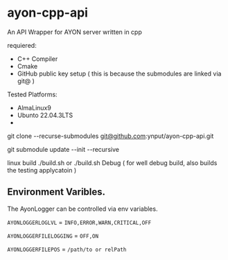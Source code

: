 # ayon-cpp-api

An API Wrapper for AYON server written in cpp

requiered:

- C++ Compiler
- Cmake
- GitHub public key setup ( this is because the submodules are linked via git@ )

Tested Platforms:

- AlmaLinux9
- Ubunto 22.04.3LTS
-

git clone --recurse-submodules git@github.com:ynput/ayon-cpp-api.git

git submodule update --init --recursive

linux build ./build.sh or ./build.sh Debug ( for well debug build, also builds
the testing applycatoin )

## Environment Varibles.

The AyonLogger can be controlled via env variables.

`AYONLOGGERLOGLVL` = `INFO,ERROR,WARN,CRITICAL,OFF`

`AYONLOGGERFILELOGGING` = `OFF,ON`

`AYONLOGGERFILEPOS` = `/path/to or relPath`
